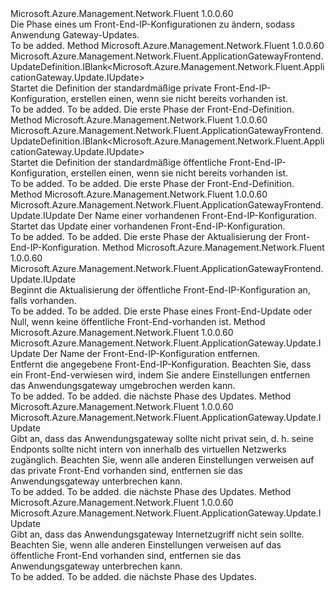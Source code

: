 <Type Name="IWithFrontend" FullName="Microsoft.Azure.Management.Network.Fluent.ApplicationGateway.Update.IWithFrontend">
  <TypeSignature Language="C#" Value="public interface IWithFrontend" />
  <TypeSignature Language="ILAsm" Value=".class public interface auto ansi abstract IWithFrontend" />
  <TypeSignature Language="DocId" Value="T:Microsoft.Azure.Management.Network.Fluent.ApplicationGateway.Update.IWithFrontend" />
  <TypeSignature Language="VB.NET" Value="Public Interface IWithFrontend" />
  <TypeSignature Language="F#" Value="type IWithFrontend = interface" />
  <AssemblyInfo>
    <AssemblyName>Microsoft.Azure.Management.Network.Fluent</AssemblyName>
    <AssemblyVersion>1.0.0.60</AssemblyVersion>
  </AssemblyInfo>
  <Interfaces />
  <Docs>
    <summary>
            Die Phase eines um Front-End-IP-Konfigurationen zu ändern, sodass Anwendung Gateway-Updates.
            </summary>
    <remarks>To be added.</remarks>
  </Docs>
  <Members>
    <Member MemberName="DefinePrivateFrontend">
      <MemberSignature Language="C#" Value="public Microsoft.Azure.Management.Network.Fluent.ApplicationGatewayFrontend.UpdateDefinition.IBlank&lt;Microsoft.Azure.Management.Network.Fluent.ApplicationGateway.Update.IUpdate&gt; DefinePrivateFrontend ();" />
      <MemberSignature Language="ILAsm" Value=".method public hidebysig newslot virtual instance class Microsoft.Azure.Management.Network.Fluent.ApplicationGatewayFrontend.UpdateDefinition.IBlank`1&lt;class Microsoft.Azure.Management.Network.Fluent.ApplicationGateway.Update.IUpdate&gt; DefinePrivateFrontend() cil managed" />
      <MemberSignature Language="DocId" Value="M:Microsoft.Azure.Management.Network.Fluent.ApplicationGateway.Update.IWithFrontend.DefinePrivateFrontend" />
      <MemberSignature Language="VB.NET" Value="Public Function DefinePrivateFrontend () As IBlank(Of IUpdate)" />
      <MemberSignature Language="F#" Value="abstract member DefinePrivateFrontend : unit -&gt; Microsoft.Azure.Management.Network.Fluent.ApplicationGatewayFrontend.UpdateDefinition.IBlank&lt;Microsoft.Azure.Management.Network.Fluent.ApplicationGateway.Update.IUpdate&gt;" Usage="iWithFrontend.DefinePrivateFrontend " />
      <MemberType>Method</MemberType>
      <AssemblyInfo>
        <AssemblyName>Microsoft.Azure.Management.Network.Fluent</AssemblyName>
        <AssemblyVersion>1.0.0.60</AssemblyVersion>
      </AssemblyInfo>
      <ReturnValue>
        <ReturnType>Microsoft.Azure.Management.Network.Fluent.ApplicationGatewayFrontend.UpdateDefinition.IBlank&lt;Microsoft.Azure.Management.Network.Fluent.ApplicationGateway.Update.IUpdate&gt;</ReturnType>
      </ReturnValue>
      <Parameters />
      <Docs>
        <summary>
            Startet die Definition der standardmäßige private Front-End-IP-Konfiguration, erstellen einen, wenn sie nicht bereits vorhanden ist.
            </summary>
        <returns>To be added.</returns>
        <remarks>To be added.</remarks>
        <return>Die erste Phase der Front-End-Definition.</return>
      </Docs>
    </Member>
    <Member MemberName="DefinePublicFrontend">
      <MemberSignature Language="C#" Value="public Microsoft.Azure.Management.Network.Fluent.ApplicationGatewayFrontend.UpdateDefinition.IBlank&lt;Microsoft.Azure.Management.Network.Fluent.ApplicationGateway.Update.IUpdate&gt; DefinePublicFrontend ();" />
      <MemberSignature Language="ILAsm" Value=".method public hidebysig newslot virtual instance class Microsoft.Azure.Management.Network.Fluent.ApplicationGatewayFrontend.UpdateDefinition.IBlank`1&lt;class Microsoft.Azure.Management.Network.Fluent.ApplicationGateway.Update.IUpdate&gt; DefinePublicFrontend() cil managed" />
      <MemberSignature Language="DocId" Value="M:Microsoft.Azure.Management.Network.Fluent.ApplicationGateway.Update.IWithFrontend.DefinePublicFrontend" />
      <MemberSignature Language="VB.NET" Value="Public Function DefinePublicFrontend () As IBlank(Of IUpdate)" />
      <MemberSignature Language="F#" Value="abstract member DefinePublicFrontend : unit -&gt; Microsoft.Azure.Management.Network.Fluent.ApplicationGatewayFrontend.UpdateDefinition.IBlank&lt;Microsoft.Azure.Management.Network.Fluent.ApplicationGateway.Update.IUpdate&gt;" Usage="iWithFrontend.DefinePublicFrontend " />
      <MemberType>Method</MemberType>
      <AssemblyInfo>
        <AssemblyName>Microsoft.Azure.Management.Network.Fluent</AssemblyName>
        <AssemblyVersion>1.0.0.60</AssemblyVersion>
      </AssemblyInfo>
      <ReturnValue>
        <ReturnType>Microsoft.Azure.Management.Network.Fluent.ApplicationGatewayFrontend.UpdateDefinition.IBlank&lt;Microsoft.Azure.Management.Network.Fluent.ApplicationGateway.Update.IUpdate&gt;</ReturnType>
      </ReturnValue>
      <Parameters />
      <Docs>
        <summary>
            Startet die Definition der standardmäßige öffentliche Front-End-IP-Konfiguration, erstellen einen, wenn sie nicht bereits vorhanden ist.
            </summary>
        <returns>To be added.</returns>
        <remarks>To be added.</remarks>
        <return>Die erste Phase der Front-End-Definition.</return>
      </Docs>
    </Member>
    <Member MemberName="UpdateFrontend">
      <MemberSignature Language="C#" Value="public Microsoft.Azure.Management.Network.Fluent.ApplicationGatewayFrontend.Update.IUpdate UpdateFrontend (string frontendName);" />
      <MemberSignature Language="ILAsm" Value=".method public hidebysig newslot virtual instance class Microsoft.Azure.Management.Network.Fluent.ApplicationGatewayFrontend.Update.IUpdate UpdateFrontend(string frontendName) cil managed" />
      <MemberSignature Language="DocId" Value="M:Microsoft.Azure.Management.Network.Fluent.ApplicationGateway.Update.IWithFrontend.UpdateFrontend(System.String)" />
      <MemberSignature Language="VB.NET" Value="Public Function UpdateFrontend (frontendName As String) As IUpdate" />
      <MemberSignature Language="F#" Value="abstract member UpdateFrontend : string -&gt; Microsoft.Azure.Management.Network.Fluent.ApplicationGatewayFrontend.Update.IUpdate" Usage="iWithFrontend.UpdateFrontend frontendName" />
      <MemberType>Method</MemberType>
      <AssemblyInfo>
        <AssemblyName>Microsoft.Azure.Management.Network.Fluent</AssemblyName>
        <AssemblyVersion>1.0.0.60</AssemblyVersion>
      </AssemblyInfo>
      <ReturnValue>
        <ReturnType>Microsoft.Azure.Management.Network.Fluent.ApplicationGatewayFrontend.Update.IUpdate</ReturnType>
      </ReturnValue>
      <Parameters>
        <Parameter Name="frontendName" Type="System.String" />
      </Parameters>
      <Docs>
        <param name="frontendName">Der Name einer vorhandenen Front-End-IP-Konfiguration.</param>
        <summary>
            Startet das Update einer vorhandenen Front-End-IP-Konfiguration.
            </summary>
        <returns>To be added.</returns>
        <remarks>To be added.</remarks>
        <return>Die erste Phase der Aktualisierung der Front-End-IP-Konfiguration.</return>
      </Docs>
    </Member>
    <Member MemberName="UpdatePublicFrontend">
      <MemberSignature Language="C#" Value="public Microsoft.Azure.Management.Network.Fluent.ApplicationGatewayFrontend.Update.IUpdate UpdatePublicFrontend ();" />
      <MemberSignature Language="ILAsm" Value=".method public hidebysig newslot virtual instance class Microsoft.Azure.Management.Network.Fluent.ApplicationGatewayFrontend.Update.IUpdate UpdatePublicFrontend() cil managed" />
      <MemberSignature Language="DocId" Value="M:Microsoft.Azure.Management.Network.Fluent.ApplicationGateway.Update.IWithFrontend.UpdatePublicFrontend" />
      <MemberSignature Language="VB.NET" Value="Public Function UpdatePublicFrontend () As IUpdate" />
      <MemberSignature Language="F#" Value="abstract member UpdatePublicFrontend : unit -&gt; Microsoft.Azure.Management.Network.Fluent.ApplicationGatewayFrontend.Update.IUpdate" Usage="iWithFrontend.UpdatePublicFrontend " />
      <MemberType>Method</MemberType>
      <AssemblyInfo>
        <AssemblyName>Microsoft.Azure.Management.Network.Fluent</AssemblyName>
        <AssemblyVersion>1.0.0.60</AssemblyVersion>
      </AssemblyInfo>
      <ReturnValue>
        <ReturnType>Microsoft.Azure.Management.Network.Fluent.ApplicationGatewayFrontend.Update.IUpdate</ReturnType>
      </ReturnValue>
      <Parameters />
      <Docs>
        <summary>
            Beginnt die Aktualisierung der öffentliche Front-End-IP-Konfiguration an, falls vorhanden.
            </summary>
        <returns>To be added.</returns>
        <remarks>To be added.</remarks>
        <return>Die erste Phase eines Front-End-Update oder Null, wenn keine öffentliche Front-End-vorhanden ist.</return>
      </Docs>
    </Member>
    <Member MemberName="WithoutFrontend">
      <MemberSignature Language="C#" Value="public Microsoft.Azure.Management.Network.Fluent.ApplicationGateway.Update.IUpdate WithoutFrontend (string frontendName);" />
      <MemberSignature Language="ILAsm" Value=".method public hidebysig newslot virtual instance class Microsoft.Azure.Management.Network.Fluent.ApplicationGateway.Update.IUpdate WithoutFrontend(string frontendName) cil managed" />
      <MemberSignature Language="DocId" Value="M:Microsoft.Azure.Management.Network.Fluent.ApplicationGateway.Update.IWithFrontend.WithoutFrontend(System.String)" />
      <MemberSignature Language="VB.NET" Value="Public Function WithoutFrontend (frontendName As String) As IUpdate" />
      <MemberSignature Language="F#" Value="abstract member WithoutFrontend : string -&gt; Microsoft.Azure.Management.Network.Fluent.ApplicationGateway.Update.IUpdate" Usage="iWithFrontend.WithoutFrontend frontendName" />
      <MemberType>Method</MemberType>
      <AssemblyInfo>
        <AssemblyName>Microsoft.Azure.Management.Network.Fluent</AssemblyName>
        <AssemblyVersion>1.0.0.60</AssemblyVersion>
      </AssemblyInfo>
      <ReturnValue>
        <ReturnType>Microsoft.Azure.Management.Network.Fluent.ApplicationGateway.Update.IUpdate</ReturnType>
      </ReturnValue>
      <Parameters>
        <Parameter Name="frontendName" Type="System.String" />
      </Parameters>
      <Docs>
        <param name="frontendName">Der Name der Front-End-IP-Konfiguration entfernen.</param>
        <summary>
            Entfernt die angegebene Front-End-IP-Konfiguration.
            Beachten Sie, dass ein Front-End-verwiesen wird, indem Sie andere Einstellungen entfernen das Anwendungsgateway umgebrochen werden kann.
            </summary>
        <returns>To be added.</returns>
        <remarks>To be added.</remarks>
        <return>die nächste Phase des Updates.</return>
      </Docs>
    </Member>
    <Member MemberName="WithoutPrivateFrontend">
      <MemberSignature Language="C#" Value="public Microsoft.Azure.Management.Network.Fluent.ApplicationGateway.Update.IUpdate WithoutPrivateFrontend ();" />
      <MemberSignature Language="ILAsm" Value=".method public hidebysig newslot virtual instance class Microsoft.Azure.Management.Network.Fluent.ApplicationGateway.Update.IUpdate WithoutPrivateFrontend() cil managed" />
      <MemberSignature Language="DocId" Value="M:Microsoft.Azure.Management.Network.Fluent.ApplicationGateway.Update.IWithFrontend.WithoutPrivateFrontend" />
      <MemberSignature Language="VB.NET" Value="Public Function WithoutPrivateFrontend () As IUpdate" />
      <MemberSignature Language="F#" Value="abstract member WithoutPrivateFrontend : unit -&gt; Microsoft.Azure.Management.Network.Fluent.ApplicationGateway.Update.IUpdate" Usage="iWithFrontend.WithoutPrivateFrontend " />
      <MemberType>Method</MemberType>
      <AssemblyInfo>
        <AssemblyName>Microsoft.Azure.Management.Network.Fluent</AssemblyName>
        <AssemblyVersion>1.0.0.60</AssemblyVersion>
      </AssemblyInfo>
      <ReturnValue>
        <ReturnType>Microsoft.Azure.Management.Network.Fluent.ApplicationGateway.Update.IUpdate</ReturnType>
      </ReturnValue>
      <Parameters />
      <Docs>
        <summary>
            Gibt an, dass das Anwendungsgateway sollte nicht privat sein, d. h. seine Endponts sollte nicht intern von innerhalb des virtuellen Netzwerks zugänglich.
            Beachten Sie, wenn alle anderen Einstellungen verweisen auf das private Front-End vorhanden sind, entfernen sie das Anwendungsgateway unterbrechen kann.
            </summary>
        <returns>To be added.</returns>
        <remarks>To be added.</remarks>
        <return>die nächste Phase des Updates.</return>
      </Docs>
    </Member>
    <Member MemberName="WithoutPublicFrontend">
      <MemberSignature Language="C#" Value="public Microsoft.Azure.Management.Network.Fluent.ApplicationGateway.Update.IUpdate WithoutPublicFrontend ();" />
      <MemberSignature Language="ILAsm" Value=".method public hidebysig newslot virtual instance class Microsoft.Azure.Management.Network.Fluent.ApplicationGateway.Update.IUpdate WithoutPublicFrontend() cil managed" />
      <MemberSignature Language="DocId" Value="M:Microsoft.Azure.Management.Network.Fluent.ApplicationGateway.Update.IWithFrontend.WithoutPublicFrontend" />
      <MemberSignature Language="VB.NET" Value="Public Function WithoutPublicFrontend () As IUpdate" />
      <MemberSignature Language="F#" Value="abstract member WithoutPublicFrontend : unit -&gt; Microsoft.Azure.Management.Network.Fluent.ApplicationGateway.Update.IUpdate" Usage="iWithFrontend.WithoutPublicFrontend " />
      <MemberType>Method</MemberType>
      <AssemblyInfo>
        <AssemblyName>Microsoft.Azure.Management.Network.Fluent</AssemblyName>
        <AssemblyVersion>1.0.0.60</AssemblyVersion>
      </AssemblyInfo>
      <ReturnValue>
        <ReturnType>Microsoft.Azure.Management.Network.Fluent.ApplicationGateway.Update.IUpdate</ReturnType>
      </ReturnValue>
      <Parameters />
      <Docs>
        <summary>
            Gibt an, dass das Anwendungsgateway Internetzugriff nicht sein sollte.
            Beachten Sie, wenn alle anderen Einstellungen verweisen auf das öffentliche Front-End vorhanden sind, entfernen sie das Anwendungsgateway unterbrechen kann.
            </summary>
        <returns>To be added.</returns>
        <remarks>To be added.</remarks>
        <return>die nächste Phase des Updates.</return>
      </Docs>
    </Member>
  </Members>
</Type>